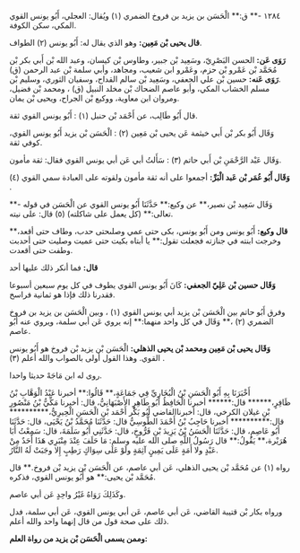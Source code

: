 ١٢٨٤ -** ق:** الْحَسَن بن يزيد بن فروخ الضمري (١) ويُقال: العجلي، أَبُو يونس القوي المكي، سكن الكوفة.

**قال يحيى بْن مَعِين:** وهو الذي يقال له: أَبُو يونس (٢) الطواف.

**رَوَى عَن:** الحسن البَصْرِيّ، وسَعِيد بْن جبير، وطاوس بْن كيسان، وعبد الله بْن أَبي بكر بْن مُحَمَّد بْن عَمْرو بْن حزم، وعَمْرو ابن شعيب، ومجاهد، وأبي سلمة بْن عبد الرحمن (ق) .**رَوَى عَنه:** حسين بْن علي الجعفي، وسَعِيد بْن سالم القداح، وسفيان الثوري، وسليم بْن مسلم الخشاب المكي، وأبو عاصم الضحاك بْن مخلد النبيل (ق) ، ومحمد بْن فضيل، ومروان ابن معاوية، ووكيع بْن الجراح، ويحيى بْن يمان.

قال أَبُو طَالِب، عن أَحْمَد بْن حنبل (١) : أَبُو يونس القوي ثقة.

وَقَال أَبُو بكر بْن أَبي خيثمة عَن يحيى بْن مَعِين (٢) : الْحَسَن بْن يزيد أَبُو يونس القوي، كوفي ثقة.

وَقَال عَبْد الرَّحْمَنِ بْن أَبي حاتم (٣) : سَأَلتُ أبي عَن أبي يونس القوي فقال: ثقة مأمون.

**وَقَال أَبُو عُمَر بْن عَبد الْبَرِّ:** أجمعوا على أنه ثقة مأمون ولقوته على العبادة سمي القوي (٤) .

وَقَال سَعِيد بْن نصير،** عن وكيع:** حَدَّثَنَا أَبُو يونس القوي عن الْحَسَن في قوله -** تعالى:** (كل يعمل على شاكلته) (٥) قال: على نيته.

**قال وكيع:** أَبُو يونس ومن أَبُو يونس، بكى حتى عمي وصلىحتى حدب، وطاف حتى أقعد،** وخرجت ابنته في جنازته فجعلت تقول:** يا أبتاه بكيت حتى عميت وصليت حتى أحدبت وطفت حتى أقعدت.

**قال:** فما أنكر ذلك عليها أحد

**وَقَال حسين بْن عَلِيّ الجعفي:** كَانَ أَبُو يونس القوي يطوف في كل يوم سبعين أسبوعا فقدرنا ذلك فإذا هو ثمانية فراسخ.

وفرق أَبُو حاتم بين الْحَسَن بْن يزيد أبي يونس القوي (١) ، وبين الْحَسَن بن يزيد بن فروخ الضمري (٢) ،** وَقَال في كل واحد منهما:** إنه يروي عَن أبي سلمة، ويروي عنه أَبُو عاصم.

**وَقَال يحيى بْن مَعِين ومحمد بْن يحيى الذهلي:** الْحَسَن بْن يزيد بْن فروخ هو أَبُو يونس القوي. وهذا القول أولى بالصواب والله أعلم (٣) .

روى له ابن مَاجَهْ حديثا واحدا.

أَخْبَرَنَا بِهِ أَبُو الْحَسَنِ بْنُ الْبُخَارِيِّ فِي جَمَاعَةٍ،** قَالُوا:** أخبرنا عَبْدُ الْوَهَّابِ بْنُ ظَافِرٍ،****** قال:****** أخبرنا الْحَافِظُ أَبُو طَاهِرٍ الأَصْبَهَانِيُّ، قال: أخبرنا مَكِّيُّ بْنُ مَنْصُورِ بْنِ غيلان الكرخي، قال: أخبرناالقاضي أَبُو بَكْر أَحْمَد بْن الْحَسَنِ الْحِيرِيُّ،********** قال:********** أخبرنا حَاجِبُ بْنُ أَحْمَدَ الطُّوسِيُّ قال: حَدَّثَنَا مُحَمَّدُ بْنُ يَحْيَى، قال: حَدَّثَنَا أَبُو عَاصِمٍ، قال: حَدَّثَنَا الْحَسَنُ بْنُ يَزِيدَ بْنِ فَرُّوخٍ، قال: حَدَّثَنِي أَبُو سَلَمَةَ، قال: سَمِعْتُ أَبَا هُرَيْرة،** يَقُولُ:** قال رَسُولُ اللَّهِ صلى الله عليه وسلم: مَا حَلَفَ عِنْدَ مِنْبَرِي هَذَا أَحَدٌ مِنْ عَبْدٍ ولا أَمَةٍ عَلَى يَمِينٍ آثِمَةٍ ولَوْ عَلَى سِوَاكٍ رَطِبٍ إِلا وجَبَتْ لَهُ النَّارُ.

رواه (١) عن مُحَمَّد بْن يحيى الذهلي، عَن أبي عاصم، عن الْحَسَن بْن يزيد بْن فروخ.** قال مُحَمَّد بْن يحيى:** هو أَبُو يونس القوي، فذكره.

وكَذَلِكَ رَوَاهُ غَيْرُ واحِدٍ عَن أبي عاصم.

ورواه بكار بْن قتيبة القاضي، عَن أبي عاصم، عَن أبي يونس القوي، عَن أبي سلمة، فدل ذلك على صحة قول من قال إنهما واحد والله أعلم.

**وممن يسمى الْحَسَن بْن يزيد من رواة العلم:**